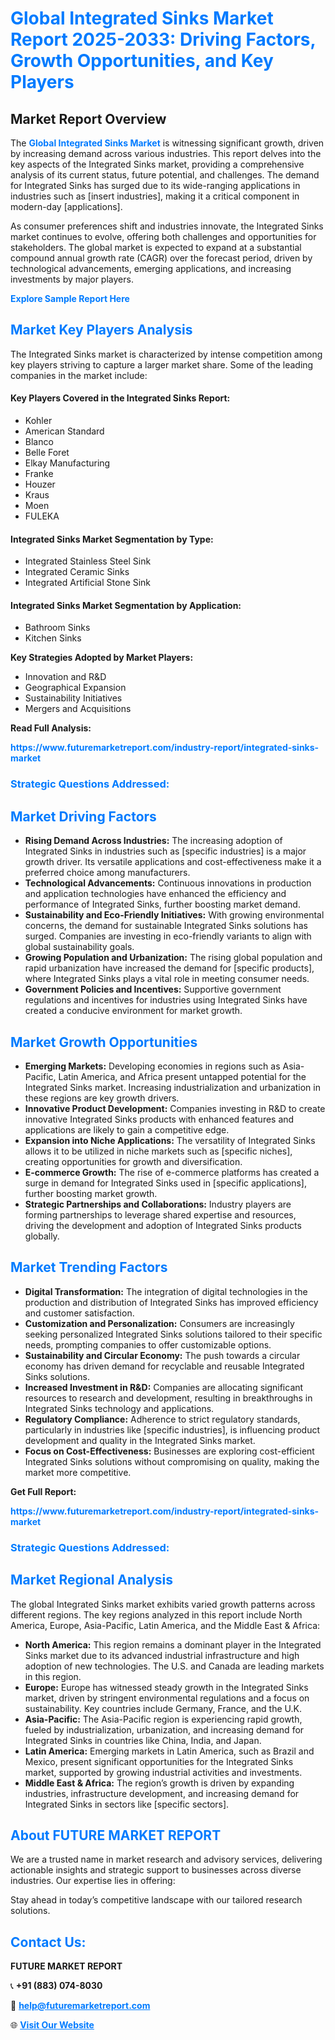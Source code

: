 <h1 style="color: #007BFF;">Global Integrated Sinks Market Report 2025-2033: Driving Factors, Growth Opportunities, and Key Players</h1>

<section id="overview">
<h2>Market Report Overview</h2>
<p>The <a href="https://www.futuremarketreport.com/industry-report/integrated-sinks-market" style="color: #007BFF; text-decoration: none;"><strong>Global Integrated Sinks Market</strong></a> is witnessing significant growth, driven by increasing demand across various industries. This report delves into the key aspects of the Integrated Sinks market, providing a comprehensive analysis of its current status, future potential, and challenges. The demand for Integrated Sinks has surged due to its wide-ranging applications in industries such as [insert industries], making it a critical component in modern-day [applications].</p>
<p>As consumer preferences shift and industries innovate, the Integrated Sinks market continues to evolve, offering both challenges and opportunities for stakeholders. The global market is expected to expand at a substantial compound annual growth rate (CAGR) over the forecast period, driven by technological advancements, emerging applications, and increasing investments by major players.</p>
</section>

<section id="overview">
<p><a href="https://www.futuremarketreport.com/request-sample/reportId=64290" style="color: #007BFF; text-decoration: none;"><strong>Explore Sample Report Here</strong></a></p>
</section>

<section id="key-players">
<h2 style="color: #007BFF;">Market Key Players Analysis</h2>
<p>The Integrated Sinks market is characterized by intense competition among key players striving to capture a larger market share. Some of the leading companies in the market include:</p>
<h4>Key Players Covered in the Integrated Sinks Report:</h4>
<ul><li>Kohler</li><li>American Standard</li><li>Blanco</li><li>Belle Foret</li><li>Elkay Manufacturing</li><li>Franke</li><li>Houzer</li><li>Kraus</li><li>Moen</li><li>FULEKA</li></ul>
<h4>Integrated Sinks Market Segmentation by Type:</h4>
<ul><li>Integrated Stainless Steel Sink</li><li>Integrated Ceramic Sinks</li><li>Integrated Artificial Stone Sink</li></ul>

<h4>Integrated Sinks Market Segmentation by Application:</h4>
<ul><li>Bathroom Sinks</li><li>Kitchen Sinks</li></ul>
<p><strong>Key Strategies Adopted by Market Players:</strong></p>
<ul>
<li>Innovation and R&D</li>
<li>Geographical Expansion</li>
<li>Sustainability Initiatives</li>
<li>Mergers and Acquisitions</li>
</ul>
</section>

<section>
<p><strong>Read Full Analysis: </strong></p><a href="https://www.futuremarketreport.com/industry-report/integrated-sinks-market" style="color: #007BFF; text-decoration: none;"><strong>https://www.futuremarketreport.com/industry-report/integrated-sinks-market</strong></a>
<h3 style="color: #007BFF;">Strategic Questions Addressed:</h3>
</section>

<section id="driving-factors">
<h2 style="color: #007BFF;">Market Driving Factors</h2>
<ul>
<li><strong>Rising Demand Across Industries:</strong> The increasing adoption of Integrated Sinks in industries such as [specific industries] is a major growth driver. Its versatile applications and cost-effectiveness make it a preferred choice among manufacturers.</li>
<li><strong>Technological Advancements:</strong> Continuous innovations in production and application technologies have enhanced the efficiency and performance of Integrated Sinks, further boosting market demand.</li>
<li><strong>Sustainability and Eco-Friendly Initiatives:</strong> With growing environmental concerns, the demand for sustainable Integrated Sinks solutions has surged. Companies are investing in eco-friendly variants to align with global sustainability goals.</li>
<li><strong>Growing Population and Urbanization:</strong> The rising global population and rapid urbanization have increased the demand for [specific products], where Integrated Sinks plays a vital role in meeting consumer needs.</li>
<li><strong>Government Policies and Incentives:</strong> Supportive government regulations and incentives for industries using Integrated Sinks have created a conducive environment for market growth.</li>
</ul>
</section>

<section id="growth-opportunities">
<h2 style="color: #007BFF;">Market Growth Opportunities</h2>
<ul>
<li><strong>Emerging Markets:</strong> Developing economies in regions such as Asia-Pacific, Latin America, and Africa present untapped potential for the Integrated Sinks market. Increasing industrialization and urbanization in these regions are key growth drivers.</li>
<li><strong>Innovative Product Development:</strong> Companies investing in R&D to create innovative Integrated Sinks products with enhanced features and applications are likely to gain a competitive edge.</li>
<li><strong>Expansion into Niche Applications:</strong> The versatility of Integrated Sinks allows it to be utilized in niche markets such as [specific niches], creating opportunities for growth and diversification.</li>
<li><strong>E-commerce Growth:</strong> The rise of e-commerce platforms has created a surge in demand for Integrated Sinks used in [specific applications], further boosting market growth.</li>
<li><strong>Strategic Partnerships and Collaborations:</strong> Industry players are forming partnerships to leverage shared expertise and resources, driving the development and adoption of Integrated Sinks products globally.</li>
</ul>
</section>

<section id="trending-factors">
<h2 style="color: #007BFF;">Market Trending Factors</h2>
<ul>
<li><strong>Digital Transformation:</strong> The integration of digital technologies in the production and distribution of Integrated Sinks has improved efficiency and customer satisfaction.</li>
<li><strong>Customization and Personalization:</strong> Consumers are increasingly seeking personalized Integrated Sinks solutions tailored to their specific needs, prompting companies to offer customizable options.</li>
<li><strong>Sustainability and Circular Economy:</strong> The push towards a circular economy has driven demand for recyclable and reusable Integrated Sinks solutions.</li>
<li><strong>Increased Investment in R&D:</strong> Companies are allocating significant resources to research and development, resulting in breakthroughs in Integrated Sinks technology and applications.</li>
<li><strong>Regulatory Compliance:</strong> Adherence to strict regulatory standards, particularly in industries like [specific industries], is influencing product development and quality in the Integrated Sinks market.</li>
<li><strong>Focus on Cost-Effectiveness:</strong> Businesses are exploring cost-efficient Integrated Sinks solutions without compromising on quality, making the market more competitive.</li>
</ul>
</section>

<section>
<p><strong>Get Full Report: </strong></p><a href="https://www.futuremarketreport.com/industry-report/integrated-sinks-market" style="color: #007BFF; text-decoration: none;"><strong>https://www.futuremarketreport.com/industry-report/integrated-sinks-market</strong></a>
<h3 style="color: #007BFF;">Strategic Questions Addressed:</h3>
</section>


<section id="regional-analysis">
<h2 style="color: #007BFF;">Market Regional Analysis</h2>
<p>The global Integrated Sinks market exhibits varied growth patterns across different regions. The key regions analyzed in this report include North America, Europe, Asia-Pacific, Latin America, and the Middle East & Africa:</p>
<ul>
<li><strong>North America:</strong> This region remains a dominant player in the Integrated Sinks market due to its advanced industrial infrastructure and high adoption of new technologies. The U.S. and Canada are leading markets in this region.</li>
<li><strong>Europe:</strong> Europe has witnessed steady growth in the Integrated Sinks market, driven by stringent environmental regulations and a focus on sustainability. Key countries include Germany, France, and the U.K.</li>
<li><strong>Asia-Pacific:</strong> The Asia-Pacific region is experiencing rapid growth, fueled by industrialization, urbanization, and increasing demand for Integrated Sinks in countries like China, India, and Japan.</li>
<li><strong>Latin America:</strong> Emerging markets in Latin America, such as Brazil and Mexico, present significant opportunities for the Integrated Sinks market, supported by growing industrial activities and investments.</li>
<li><strong>Middle East & Africa:</strong> The region’s growth is driven by expanding industries, infrastructure development, and increasing demand for Integrated Sinks in sectors like [specific sectors].</li>
</ul>
</section>

<footer>
<h2 style="color: #007BFF;">About FUTURE MARKET REPORT</h2>
<p>We are a trusted name in market research and advisory services, delivering actionable insights and strategic support to businesses across diverse industries. Our expertise lies in offering:</p>

<p>Stay ahead in today’s competitive landscape with our tailored research solutions.</p>

<h2 style="color: #007BFF;">Contact Us:</h2>
<p><strong>FUTURE MARKET REPORT</strong></p>
<p>📞 <strong>+91 (883) 074-8030</strong></p>
<p>📧 <strong><a href="mailto:help@futuremarketreport.com" style="color: #007BFF;">help@futuremarketreport.com</a></strong></p>
<p>🌐 <strong><a href="https://www.futuremarketreport.com/" style="color: #007BFF;">Visit Our Website</a></strong></p>
</footer>